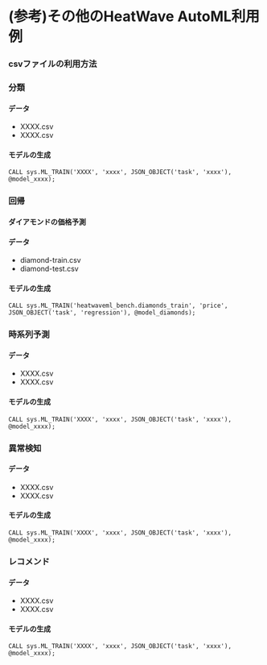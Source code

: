 # (参考)その他のHeatWave AutoML利用例

### csvファイルの利用方法

### 分類
#### データ
  - XXXX.csv
  - XXXX.csv
#### モデルの生成
  ```
  CALL sys.ML_TRAIN('XXXX', 'xxxx', JSON_OBJECT('task', 'xxxx'), @model_xxxx);
  ```

### 回帰
#### ダイアモンドの価格予測
#### データ
  - diamond-train.csv
  - diamond-test.csv
#### モデルの生成
  ```
  CALL sys.ML_TRAIN('heatwaveml_bench.diamonds_train', 'price', JSON_OBJECT('task', 'regression'), @model_diamonds);
  ```

### 時系列予測
#### データ
  - XXXX.csv
  - XXXX.csv
#### モデルの生成
  ```
  CALL sys.ML_TRAIN('XXXX', 'xxxx', JSON_OBJECT('task', 'xxxx'), @model_xxxx);
  ```

### 異常検知
#### データ
  - XXXX.csv
  - XXXX.csv
#### モデルの生成
  ```
  CALL sys.ML_TRAIN('XXXX', 'xxxx', JSON_OBJECT('task', 'xxxx'), @model_xxxx);
  ```
### レコメンド
#### データ
  - XXXX.csv
  - XXXX.csv
#### モデルの生成
  ```
  CALL sys.ML_TRAIN('XXXX', 'xxxx', JSON_OBJECT('task', 'xxxx'), @model_xxxx);
  ```
